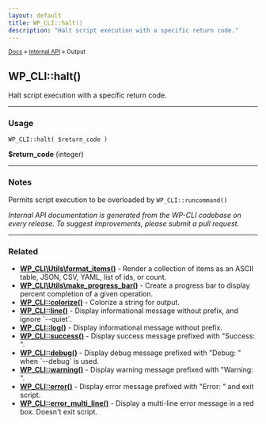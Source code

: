 ```yaml
---
layout: default
title: WP_CLI::halt()
description: "Halt script execution with a specific return code."
---
```


<small><a href="/docs/">Docs</a> &raquo; <a href="/docs/internal-api/">Internal API</a> &raquo; Output</small>

## WP_CLI::halt()

Halt script execution with a specific return code.

***

### Usage

    WP_CLI::halt( $return_code )

<div>
<strong>$return_code</strong> (integer) <br />
</div>


***

### Notes

Permits script execution to be overloaded by `WP_CLI::runcommand()`


*Internal API documentation is generated from the WP-CLI codebase on every release. To suggest improvements, please submit a pull request.*


***

### Related

<ul>



<li><strong><a href="/docs/internal-api/wp-cli-utils-format-items/">WP_CLI\Utils\format_items()</a></strong> - Render a collection of items as an ASCII table, JSON, CSV, YAML, list of ids, or count.</li>


<li><strong><a href="/docs/internal-api/wp-cli-utils-make-progress-bar/">WP_CLI\Utils\make_progress_bar()</a></strong> - Create a progress bar to display percent completion of a given operation.</li>


<li><strong><a href="/docs/internal-api/wp-cli-colorize/">WP_CLI::colorize()</a></strong> - Colorize a string for output.</li>


<li><strong><a href="/docs/internal-api/wp-cli-line/">WP_CLI::line()</a></strong> - Display informational message without prefix, and ignore `--quiet`.</li>


<li><strong><a href="/docs/internal-api/wp-cli-log/">WP_CLI::log()</a></strong> - Display informational message without prefix.</li>


<li><strong><a href="/docs/internal-api/wp-cli-success/">WP_CLI::success()</a></strong> - Display success message prefixed with &quot;Success: &quot;.</li>


<li><strong><a href="/docs/internal-api/wp-cli-debug/">WP_CLI::debug()</a></strong> - Display debug message prefixed with &quot;Debug: &quot; when `--debug` is used.</li>


<li><strong><a href="/docs/internal-api/wp-cli-warning/">WP_CLI::warning()</a></strong> - Display warning message prefixed with &quot;Warning: &quot;.</li>


<li><strong><a href="/docs/internal-api/wp-cli-error/">WP_CLI::error()</a></strong> - Display error message prefixed with &quot;Error: &quot; and exit script.</li>


<li><strong><a href="/docs/internal-api/wp-cli-error-multi-line/">WP_CLI::error_multi_line()</a></strong> - Display a multi-line error message in a red box. Doesn't exit script.</li>



</ul>


